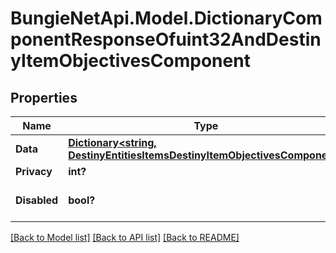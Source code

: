 # BungieNetApi.Model.DictionaryComponentResponseOfuint32AndDestinyItemObjectivesComponent
## Properties

Name | Type | Description | Notes
------------ | ------------- | ------------- | -------------
**Data** | [**Dictionary<string, DestinyEntitiesItemsDestinyItemObjectivesComponent>**](DestinyEntitiesItemsDestinyItemObjectivesComponent.md) |  | [optional] 
**Privacy** | **int?** |  | [optional] 
**Disabled** | **bool?** | If true, this component is disabled. | [optional] 

[[Back to Model list]](../README.md#documentation-for-models) [[Back to API list]](../README.md#documentation-for-api-endpoints) [[Back to README]](../README.md)

